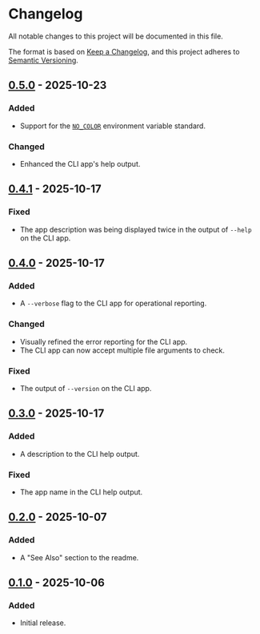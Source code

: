 Changelog
=========

All notable changes to this project will be documented in this file.

The format is based on [Keep a Changelog](https://keepachangelog.com/en/1.1.0/),
and this project adheres to [Semantic Versioning](https://semver.org/spec/v2.0.0.html).

[0.5.0] - 2025-10-23
--------------------

### Added

- Support for the [`NO_COLOR`](https://no-color.org/) environment variable standard.

### Changed

- Enhanced the CLI app's help output.

[0.4.1] - 2025-10-17
--------------------

### Fixed

- The app description was being displayed twice in the output of `--help` on the CLI app.

[0.4.0] - 2025-10-17
--------------------

### Added

- A `--verbose` flag to the CLI app for operational reporting.

### Changed

- Visually refined the error reporting for the CLI app.
- The CLI app can now accept multiple file arguments to check.

### Fixed

- The output of `--version` on the CLI app.

[0.3.0] - 2025-10-17
--------------------

### Added

- A description to the CLI help output.

### Fixed

- The app name in the CLI help output.

[0.2.0] - 2025-10-07
--------------------

### Added

- A "See Also" section to the readme.

[0.1.0] - 2025-10-06
--------------------

### Added

- Initial release.

[0.5.0]: https://github.com/jbenner-radham/node-is-x/compare/v0.4.1...v0.5.0
[0.4.1]: https://github.com/jbenner-radham/node-is-x/compare/v0.4.0...v0.4.1
[0.4.0]: https://github.com/jbenner-radham/node-is-x/compare/v0.3.0...v0.4.0
[0.3.0]: https://github.com/jbenner-radham/node-is-x/compare/v0.2.0...v0.3.0
[0.2.0]: https://github.com/jbenner-radham/node-is-x/compare/v0.1.0...v0.2.0
[0.1.0]: https://github.com/jbenner-radham/node-is-x/releases/tag/v0.1.0

